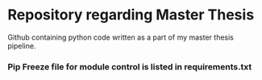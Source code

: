 # Repository regarding Master Thesis
Github containing python code written as a part of my master thesis pipeline. 
### Pip Freeze file for module control is listed in requirements.txt
